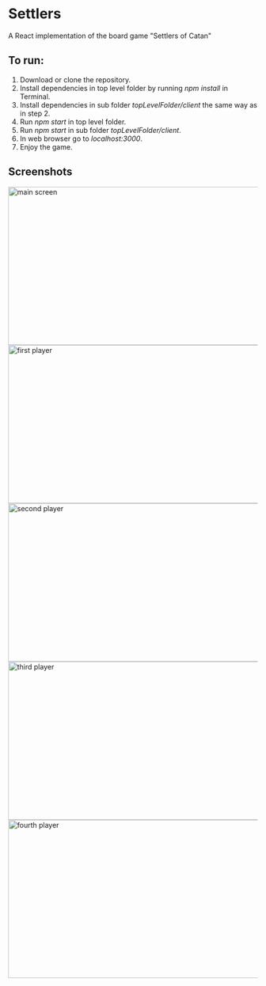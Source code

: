 # Settlers
A React implementation of the board game "Settlers of Catan"

## To run:
1.  Download or clone the repository.
2.  Install dependencies in top level folder by running *npm install* in Terminal. 
3.  Install dependencies in sub folder *topLevelFolder/client* the same way as in step 2.
4.  Run *npm start* in top level folder.
5.  Run *npm start* in sub folder *topLevelFolder/client*.
6.  In web browser go to *localhost:3000*.
7.  Enjoy the game.

## Screenshots
<img alt="main screen" src="http://imgur.com/RAmsIGF.png" width="600" height="320" />
<img alt="first player" src="http://imgur.com/ly8PQCf.png" width="600" height="320" />
<img alt="second player" src="http://imgur.com/XEXaVT6.png" width="600" height="320" />
<img alt="third player" src="http://imgur.com/1t2l4Jz.png" width="600" height="320" />
<img alt="fourth player" src="http://imgur.com/USO3Dnq.png" width="600" height="320" />
